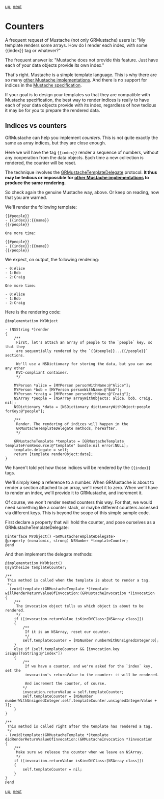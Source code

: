 [up](../sample_code.md), [next](../forking.md)

Counters
========

A frequent request of Mustache (not only GRMustache) users is: "My template renders some arrays. How do I render each index, with some {{index}} tag or whatever?"

The frequent answer is: "Mustache does not provide this feature. Just have each of your data objects provide its own index."

That's right. Mustache is a simple template language. This is why there are so many [other Mustache implementations](https://github.com/defunkt/mustache/wiki/Other-Mustache-implementations). And there is no support for indices in the [Mustache specification](https://github.com/mustache/spec).

If your goal is to design your templates so that they are compatible with Mustache specification, the best way to render indices is really to have each of your data objects provide with its index, regardless of how tedious it may be for you to prepare the rendered data.

Indices vs counters
-------------------

GRMustache can help you implement *counters*. This is not quite exactly the same as array indices, but they are close enough.

Here we will have the tag `{{index}}` render a sequence of numbers, without any cooperation from the data objects. Each time a new collection is rendered, the counter will be reset.

The technique involves the [GRMustacheTemplateDelegate](../delegate.md) protocol. **It thus may be tedious or impossible for [other Mustache implementations](https://github.com/defunkt/mustache/wiki/Other-Mustache-implementations) to produce the same rendering.**

So check again the genuine Mustache way, above. Or keep on reading, now that you are warned.

We'll render the following template:

    {{#people}}
    - {{index}}:{{name}}
    {{/people}}

    One more time:

    {{#people}}
    - {{index}}:{{name}}
    {{/people}}

We expect, on output, the following rendering:

    - 0:Alice
    - 1:Bob
    - 2:Craig
    
    One more time:
    
    - 0:Alice
    - 1:Bob
    - 2:Craig

Here is the rendering code:

```objc
@implementation MYObject

- (NSString *)render
{
    /**
     First, let's attach an array of people to the `people` key, so that they
     are sequentially rendered by the `{{#people}}...{{/people}}` sections.
     
     We'll use a NSDictionary for storing the data, but you can use any other
     KVC-compliant container.
     */
    
    MYPerson *alice = [MYPerson personWithName:@"Alice"];
    MYPerson *bob = [MYPerson personWithName:@"Bob"];
    MYPerson *craig = [MYPerson personWithName:@"Craig"];
    NSArray *people = [NSArray arrayWithObjects: alice, bob, craig, nil];
    NSDictionary *data = [NSDictionary dictionaryWithObject:people forKey:@"people"];
    
    /**
     Render. The rendering of indices will happen in the
     GRMustacheTemplateDelegate methods, hereafter.
     */
    
    GRMustacheTemplate *template = [GRMustacheTemplate templateFromResource:@"template" bundle:nil error:NULL];
    template.delegate = self;
    return [template renderObject:data];
}
```

We haven't told yet how those indices will be rendered by the `{{index}}` tags.

We'll simply keep a reference to a number. When GRMustache is about to render a section attached to an array, we'll reset it to zero. When we'll have to render an index, we'll provide it to GRMustache, and increment it.

Of course, we won't render nested counters this way. For that, we would need something like a counter stack, or maybe different counters accessed via different keys. This is beyond the scope of this simple sample code.

First declare a property that will hold the counter, and pose ourselves as a GRMustacheTemplateDelegate:

```objc
@interface MYObject() <GRMustacheTemplateDelegate>
@property (nonatomic, strong) NSNumber *templateCounter;
@end
```

And then implement the delegate methods:

```objc
@implementation MYObject()
@synthesize templateCounter;

/**
 This method is called when the template is about to render a tag.
 */
- (void)template:(GRMustacheTemplate *)template willRenderReturnValueOfInvocation:(GRMustacheInvocation *)invocation
{
    /**
     The invocation object tells us which object is about to be rendered.
     */
    if ([invocation.returnValue isKindOfClass:[NSArray class]])
    {
        /**
         If it is an NSArray, reset our counter.
         */
        self.templateCounter = [NSNumber numberWithUnsignedInteger:0];
    }
    else if (self.templateCounter && [invocation.key isEqualToString:@"index"])
    {
        /**
         If we have a counter, and we're asked for the `index` key, set the
         invocation's returnValue to the counter: it will be rendered.
         
         And increment the counter, of course.
        */
        invocation.returnValue = self.templateCounter;
        self.templateCounter = [NSNumber numberWithUnsignedInteger:self.templateCounter.unsignedIntegerValue + 1];
    }
}

/**
 This method is called right after the template has rendered a tag.
 */
- (void)template:(GRMustacheTemplate *)template didRenderReturnValueOfInvocation:(GRMustacheInvocation *)invocation
{
    /**
     Make sure we release the counter when we leave an NSArray.
     */
    if ([invocation.returnValue isKindOfClass:[NSArray class]])
    {
        self.templateCounter = nil;
    }
}
@end
```

[up](../sample_code.md), [next](../forking.md)
